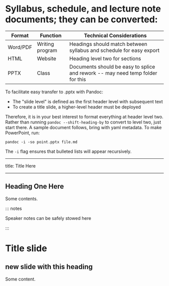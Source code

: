 # Syllabus, schedule, and lecture note documents; they can be converted:

Format   | Function        | Technical Considerations
---------|-----------------|-------------------------------------------------------------------------------
Word/PDF | Writing program | Headings should match between syllabus and schedule for easy export 
HTML     | Website         | Heading level two for sections
PPTX     | Class           | Documents should be easy to splice and rework -- may need temp folder for this

To facilitate easy transfer to .pptx with Pandoc:

* The "slide level" is defined as the first header level with subsequent text
* To create a title slide, a higher-level header must be deployed

Therefore, it is in your best interest to format everything at header level two. Rather than running `pandoc --shift-heading-by` to convert to level two, just start there. A sample document follows, bring with yaml metadata. To make PowerPoint, run:

```
pandoc -i -so point.pptx file.md
```

The `-i` flag ensures that bulleted lists will appear recursively.

---
title: Title Here

---

## Heading One Here

Some contents.

::: notes

Speaker notes can be safely stowed here

:::

# Title slide

## new slide with this heading

Some content.
